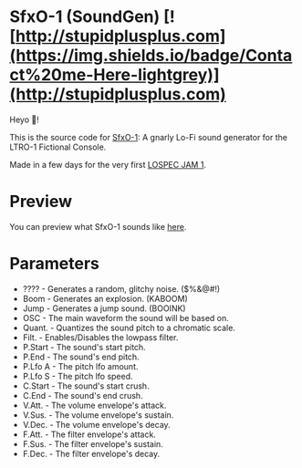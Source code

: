 # SfxO-1 (SoundGen) [![http://stupidplusplus.com](https://img.shields.io/badge/Contact%20me-Here-lightgrey)](http://stupidplusplus.com)

Heyo 👋!

This is the source code for [SfxO-1](https://stupidplusplus.itch.io/sfxo-1): A gnarly Lo-Fi sound generator for the LTRO-1 Fictional Console.

Made in a few days for the very first [LOSPEC JAM 1](https://itch.io/jam/lospec-jam-1).



# Preview

You can preview what SfxO-1 sounds like [here](https://soundcloud.com/0xf05f41/sfxo-1-preview).



# Parameters

- ????   - Generates a random, glitchy noise. ($%&@#!)
- Boom   - Generates an explosion. (KABOOM)
- Jump   - Generates a jump sound. (BOOINK)
- OSC   - The main waveform the sound will be based on.
- Quant.  - Quantizes the sound pitch to a chromatic scale.
- Filt.  - Enables/Disables the lowpass filter.
- P.Start - The sound's start pitch.
- P.End  - The sound's end pitch.
- P.Lfo A - The pitch lfo amount.
- P.Lfo S - The pitch lfo speed.
- C.Start - The sound's start crush.
- C.End  - The sound's end crush.
- V.Att.  - The volume envelope's attack.
- V.Sus.  - The volume envelope's sustain.
- V.Dec.  - The volume envelope's decay.
- F.Att.  - The filter envelope's attack.
- F.Sus.  - The filter envelope's sustain.
- F.Dec.  - The filter envelope's decay.
